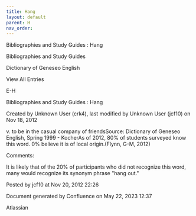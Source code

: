 ```yaml
---
title: Hang
layout: default
parent: H
nav_order:
---
```


Bibliographies and Study Guides : Hang

Bibliographies and Study Guides

Dictionary of Geneseo English

View All Entries

E-H

Bibliographies and Study Guides : Hang

Created by  Unknown User (crk4), last modified by  Unknown User (jcf10) on Nov 18, 2012

v. to be in the casual company of friendsSource: Dictionary of Geneseo English, Spring 1999 - KocherAs of 2012, 80% of students surveyed know this word. 0% believe it is of local origin.(Flynn, G-M, 2012)

Comments:

It is likely that of the 20% of participants who did not recognize this word, many would recognize its synonym phrase &quot;hang out.&quot;

Posted by jcf10 at Nov 20, 2012 22:26

Document generated by Confluence on May 22, 2023 12:37

Atlassian
